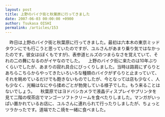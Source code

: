 ```yaml
---
layout: post
title: 上野のバイク街と秋葉原に行ってきました
date: 2007-06-03 00:00:00 +0900
author: Tsukasa OISHI
permalink: /articles/153
---
```


　昨日は上野のバイク街と秋葉原に行ってきました。最初は六本木の東京ミッドタウンにでも行こうと思っていたのですが、ユルさんがあまり乗り気ではなかったのです。彼女は(ぼくもですが)、表参道ヒルズのつまらなさを覚えていて、それの二の舞になるのがイヤなのでした。
　上野のバイク街に来たのは10年ぶりくらいでしたが、あまりの寂れ具合にびっくりしました。当時は路肩にずらりとあちらこちらからやってきたいろいろな種類のバイクがずらりと止まっていて、それを眺めているだけでも飽きないものでしたが、今となっては店も少なく、人も少なく、光輪はなにやら揉めごとが勃発している様子でした。もう来ることはないでしょう。
　秋葉原ではヨドバシカメラで液晶ディスプレイやプリンタを見て二階の喫茶店でマンゴーソフトクリームを食べたりしました。マンガがいっぱい置かれているお店に、ユルさんに連れられて行ったりしましたが、ちょっとツラかったです。道端でたこ焼を一緒に食べました。

